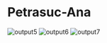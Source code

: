 # Petrasuc-Ana
![output5](https://github.com/petrasucana1/Petrasuc-Ana/assets/67150458/f783ca22-64aa-4579-af6c-8819391972b0)
![output6](https://github.com/petrasucana1/Petrasuc-Ana/assets/67150458/d7365b96-97b0-4890-a99e-c7fa33f7bdc9)
![output7](https://github.com/petrasucana1/Petrasuc-Ana/assets/67150458/cca53664-70d1-4bd2-96fd-a64dd1c7cac3)

